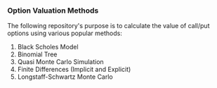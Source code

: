 ### Option Valuation Methods

The following repository's purpose is to calculate the value of call/put options using various popular methods:
1. Black Scholes Model
2. Binomial Tree
3. Quasi Monte Carlo Simulation
4. Finite Differences (Implicit and Explicit)
5. Longstaff-Schwartz Monte Carlo

